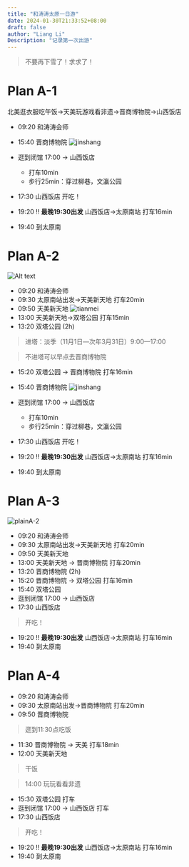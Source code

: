 ```yaml
---
title: "和涛涛太原一日游"
date: 2024-01-30T21:33:52+08:00
draft: false
author: "Liang Li"
Description: "记录第一次出游"
---
```

> 不要再下雪了！求求了！

# Plan A-1
北美逛衣服吃午饭→天美玩游戏看非遗→晋商博物院→山西饭店
- 09:20 和涛涛会师
- 15:40 晋商博物院
![jinshang](../image-1.png)

- 逛到闭馆 17:00 -> 山西饭店    
  - 打车10min
  - 步行25min：穿过柳巷，文瀛公园
- 17:30 山西饭店
开吃！
- 19:20 :bangbang:  **最晚19:30出发** 山西饭店->太原南站    打车16min
- 19:40 到太原南

# Plan A-2
![Alt text](../image.png)
- 09:20 和涛涛会师
- 09:30 太原南站出发->天美新天地   打车20min
- 09:50 天美新天地 
![tianmei](../image-2.png)
- 13:00 天美新天地->双塔公园   打车15min
- 13:20 双塔公园 (2h)

> 进塔：淡季（11月1日—次年3月31日）9:00—17:00

> 不进塔可以早点去晋商博物院

- 15:20 双塔公园 -> 晋商博物院     打车16min
- 15:40 晋商博物院
![jinshang](../image-1.png)

- 逛到闭馆 17:00 -> 山西饭店    
  - 打车10min
  - 步行25min：穿过柳巷，文瀛公园
- 17:30 山西饭店
开吃！
- 19:20 :bangbang:  **最晚19:30出发** 山西饭店->太原南站    打车16min
- 19:40 到太原南

# Plan A-3
![plainA-2](../image-3.png)
- 09:20 和涛涛会师
- 09:30 太原南站出发->天美新天地   打车20min
- 09:50 天美新天地 
- 13:00 天美新天地 -> 晋商博物院   打车20min
- 13:20 晋商博物院 (2h)
- 15:20 晋商博物院 -> 双塔公园     打车16min
- 15:40 双塔公园
- 逛到闭馆 17:00 -> 山西饭店    
- 17:30 山西饭店
> 开吃！
- 19:20 :bangbang:  **最晚19:30出发** 山西饭店->太原南站    打车16min
- 19:40 到太原南

# Plan A-4

- 09:20 和涛涛会师
- 09:30 太原南站出发->晋商博物院   打车20min
- 09:50 晋商博物院
> 逛到11:30点吃饭
- 11:30 晋商博物院 -> 天美  打车18min
- 12:00 天美新天地
> 干饭

> 14:00 玩玩看看非遗
- 15:30 双塔公园    打车
- 逛到闭馆 17:00 -> 山西饭店    打车
- 17:30 山西饭店
> 开吃！
- 19:20 :bangbang:  **最晚19:30出发** 山西饭店->太原南站    打车16min
- 19:40 到太原南

